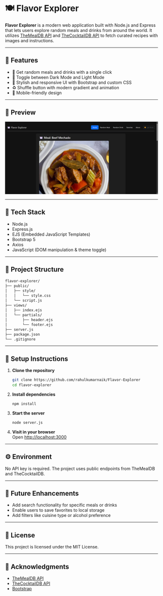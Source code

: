 # 🍽️ Flavor Explorer

**Flavor Explorer** is a modern web application built with Node.js and Express that lets users explore random meals and drinks from around the world. It utilizes [TheMealDB API](https://www.themealdb.com/) and [TheCocktailDB API](https://www.thecocktaildb.com/) to fetch curated recipes with images and instructions.

---

## 🌟 Features

- 🔀 Get random meals and drinks with a single click  
- 🌙 Toggle between Dark Mode and Light Mode  
- 💅 Stylish and responsive UI with Bootstrap and custom CSS  
- ♻️ Shuffle button with modern gradient and animation  
- 📱 Mobile-friendly design  

---

## 📸 Preview

![Screenshot](public/assets/screenshot.png)

---

## 🚀 Tech Stack

- Node.js  
- Express.js  
- EJS (Embedded JavaScript Templates)  
- Bootstrap 5  
- Axios  
- JavaScript (DOM manipulation & theme toggle)

---

## 📂 Project Structure

```
flavor-explorer/
├── public/
│   ├── style/
│   │   └── style.css
│   └── script.js
├── views/
│   ├── index.ejs
│   └── partials/
│       ├── header.ejs
│       └── footer.ejs
├── server.js
├── package.json
└── .gitignore
```

---

## 🔧 Setup Instructions

1. **Clone the repository**
   ```bash
   git clone https://github.com/rahulkumarnaik/Flavor-Explorer
   cd flavor-explorer
   ```

2. **Install dependencies**
   ```bash
   npm install
   ```

3. **Start the server**
   ```bash
   node server.js
   ```

4. **Visit in your browser**  
   Open [http://localhost:3000](http://localhost:3000)

---

## ⚙️ Environment

No API key is required. The project uses public endpoints from TheMealDB and TheCocktailDB.

---

## 📌 Future Enhancements

- Add search functionality for specific meals or drinks
- Enable users to save favorites to local storage
- Add filters like cuisine type or alcohol preference

---

## 📄 License

This project is licensed under the MIT License.

---

## 🙌 Acknowledgments

- [TheMealDB API](https://www.themealdb.com/)
- [TheCocktailDB API](https://www.thecocktaildb.com/)
- [Bootstrap](https://getbootstrap.com/)
